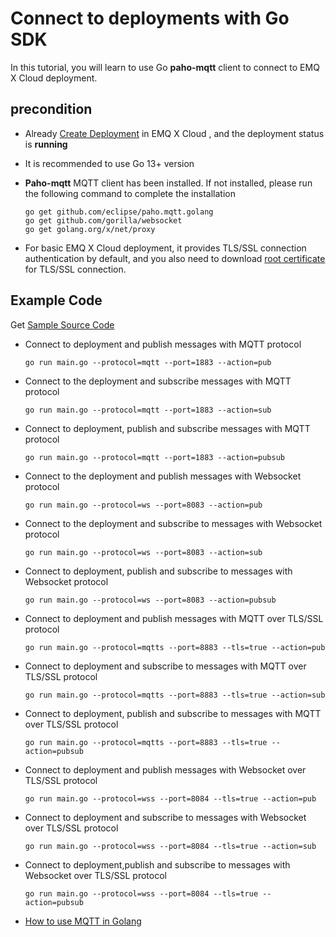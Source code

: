 # Connect to deployments with  Go SDK 

In this tutorial, you will learn to use Go **paho-mqtt** client to connect to EMQ X Cloud deployment.

## precondition

* Already [Create Deployment](../deployments/create_deployment.md) in EMQ X Cloud , and the deployment status is **running**

* It is recommended to use Go 13+ version

* **Paho-mqtt** MQTT client has been installed. If not installed, please run the following command to complete the installation

	```
	go get github.com/eclipse/paho.mqtt.golang 
	go get github.com/gorilla/websocket
	go get golang.org/x/net/proxy
	```

* For basic EMQ X Cloud deployment, it provides TLS/SSL connection authentication by default, and you also need to download [root certificate](https://static.emqx.net/data/cn.emqx.cloud-ca.crt) for TLS/SSL connection.

## Example Code

Get [Sample Source Code](https://github.com/emqx/MQTT-Client-Examples/tree/master/mqtt-client-Go)

- Connect to deployment and publish messages with MQTT protocol
	```
	go run main.go --protocol=mqtt --port=1883 --action=pub
	```

- Connect to the deployment and subscribe messages with MQTT protocol

	```
	go run main.go --protocol=mqtt --port=1883 --action=sub
	```

- Connect to deployment, publish and subscribe messages with MQTT protocol

	```
	go run main.go --protocol=mqtt --port=1883 --action=pubsub
	```

- Connect to the deployment and publish messages with Websocket protocol

	```
	go run main.go --protocol=ws --port=8083 --action=pub
	```

- Connect to the deployment and subscribe to messages with Websocket protocol

	```
	go run main.go --protocol=ws --port=8083 --action=sub
	```

- Connect to deployment, publish and subscribe to messages with Websocket protocol

	```
	go run main.go --protocol=ws --port=8083 --action=pubsub
	```
	
- Connect to deployment and publish messages with MQTT over TLS/SSL protocol

	```
	go run main.go --protocol=mqtts --port=8883 --tls=true --action=pub
	```

- Connect to deployment and subscribe to messages with MQTT over TLS/SSL protocol

	```
	go run main.go --protocol=mqtts --port=8883 --tls=true --action=sub
	```

- Connect to deployment, publish and subscribe to messages with MQTT over TLS/SSL protocol

	```
	go run main.go --protocol=mqtts --port=8883 --tls=true --action=pubsub
	```

- Connect to deployment and publish messages with Websocket over TLS/SSL protocol

	```
	go run main.go --protocol=wss --port=8084 --tls=true --action=pub
	```

- Connect to deployment and subscribe to messages with Websocket over TLS/SSL protocol

	```
	go run main.go --protocol=wss --port=8084 --tls=true --action=sub
	```
	
- Connect to deployment,publish and subscribe to messages with Websocket over TLS/SSL protocol

	```
	go run main.go --protocol=wss --port=8084 --tls=true --action=pubsub
	```

- [How to use MQTT in Golang](https://www.emqx.io/blog/how-to-use-mqtt-in-golang)